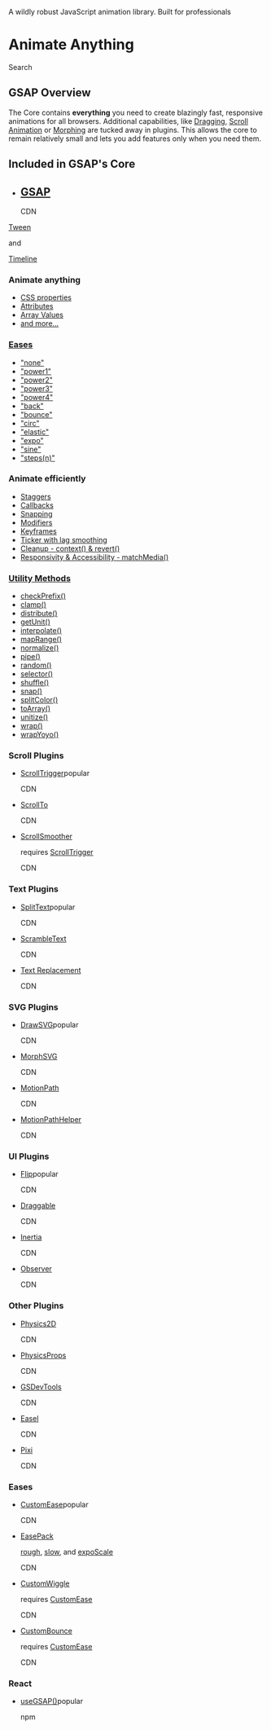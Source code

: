 A wildly robust JavaScript animation library. Built for professionals

# Animate Anything

Search

## GSAP Overview

The Core contains **everything** you need to create blazingly fast, responsive animations for all browsers. Additional capabilities, like<!-- --> [Dragging](/docs/v3/Plugins/Draggable/.md),<!-- --> [Scroll Animation](/docs/v3/Plugins/ScrollTrigger/.md) <!-- -->or<!-- --> [Morphing](/docs/v3/Plugins/MorphSVGPlugin.md) <!-- -->are tucked away in plugins. This allows the core to remain relatively small and lets you add features only when you need them.

## Included in GSAP's Core

* ## [GSAP](/docs/v3/GSAP/.md)
  CDN

[Tween](/docs/v3/GSAP/Tween.md)

<!-- -->

and

<!-- -->

[Timeline](/docs/v3/GSAP/Timeline.md)

### Animate anything

* [CSS properties](/docs/v3/GSAP/CorePlugins/CSS.md)
* [Attributes](/docs/v3/GSAP/CorePlugins/Attributes.md)
* [Array Values](/docs/v3/GSAP/CorePlugins/EndArray.md)
* [and more...](/resources/get-started.md#any-numeric-value-color-or-complex-string-containing-numbers)

### [Eases](/docs/v3/Eases.md)

* ["none"](/docs/v3/Eases.md)
* ["power1"](/docs/v3/Eases.md)
* ["power2"](/docs/v3/Eases.md)
* ["power3"](/docs/v3/Eases.md)
* ["power4"](/docs/v3/Eases.md)
* ["back"](/docs/v3/Eases.md)
* ["bounce"](/docs/v3/Eases.md)
* ["circ"](/docs/v3/Eases.md)
* ["elastic"](/docs/v3/Eases.md)
* ["expo"](/docs/v3/Eases.md)
* ["sine"](/docs/v3/Eases.md)
* ["steps(n)"](/docs/v3/Eases/SteppedEase.md)

### Animate efficiently

* [Staggers](/resources/getting-started/Staggers.md)
* [Callbacks](/resources/getting-started/control.md#callbacks)
* [Snapping](/docs/v3/GSAP/CorePlugins/Snap.md)
* [Modifiers](/docs/v3/GSAP/CorePlugins/Modifiers.md)
* [Keyframes](/resources/keyframes.md)
* [Ticker with lag smoothing](/docs/v3/GSAP/gsap.ticker\(\))
* [Cleanup - context() & revert()](/docs/v3/GSAP/gsap.context\(\).md)
* [Responsivity & Accessibility - matchMedia()](/docs/v3/GSAP/gsap.matchMedia\(\).md)

### [Utility Methods](/docs/v3/GSAP/UtilityMethods.md)

* [checkPrefix()](/docs/v3/GSAP/UtilityMethods/checkPrefix\(\).md)
* [clamp()](/docs/v3/GSAP/UtilityMethods/clamp\(\).md)
* [distribute()](/docs/v3/GSAP/UtilityMethods/distribute\(\).md)
* [getUnit()](/docs/v3/GSAP/UtilityMethods/getUnit\(\).md)
* [interpolate()](/docs/v3/GSAP/UtilityMethods/interpolate\(\).md)
* [mapRange()](/docs/v3/GSAP/UtilityMethods/mapRange\(\).md)
* [normalize()](/docs/v3/GSAP/UtilityMethods/normalize\(\).md)
* [pipe()](/docs/v3/GSAP/UtilityMethods/pipe\(\).md)
* [random()](/docs/v3/GSAP/UtilityMethods/random\(\).md)
* [selector()](/docs/v3/GSAP/UtilityMethods/selector\(\).md)
* [shuffle()](/docs/v3/GSAP/UtilityMethods/shuffle\(\).md)
* [snap()](/docs/v3/GSAP/UtilityMethods/snap\(\).md)
* [splitColor()](/docs/v3/GSAP/UtilityMethods/splitColor\(\).md)
* [toArray()](/docs/v3/GSAP/UtilityMethods/toArray\(\).md)
* [unitize()](/docs/v3/GSAP/UtilityMethods/unitize\(\).md)
* [wrap()](/docs/v3/GSAP/UtilityMethods/wrap\(\).md)
* [wrapYoyo()](/docs/v3/GSAP/UtilityMethods/wrapYoyo\(\).md)

### Scroll Plugins

* [ScrollTrigger](/docs/v3/Plugins/ScrollTrigger/.md)popular

  CDN
* [ScrollTo](/docs/v3/Plugins/ScrollToPlugin.md)

  CDN
* [ScrollSmoother](/docs/v3/Plugins/ScrollSmoother/.md)

  requires [ScrollTrigger](/docs/v3/Plugins/ScrollTrigger/.md)

  CDN

### Text Plugins

* [SplitText](/docs/v3/Plugins/SplitText/.md)popular

  CDN
* [ScrambleText](/docs/v3/Plugins/ScrambleTextPlugin.md)

  CDN
* [Text Replacement](/docs/v3/Plugins/TextPlugin.md)

  CDN

### SVG Plugins

* [DrawSVG](/docs/v3/Plugins/DrawSVGPlugin.md)popular

  CDN
* [MorphSVG](/docs/v3/Plugins/MorphSVGPlugin.md)

  CDN
* [MotionPath](/docs/v3/Plugins/MotionPathPlugin.md)

  CDN
* [MotionPathHelper](/docs/v3/Plugins/MotionPathHelper)

  CDN

### UI Plugins

* [Flip](/docs/v3/Plugins/Flip/.md)popular

  CDN
* [Draggable](/docs/v3/Plugins/Draggable/.md)

  CDN
* [Inertia](/docs/v3/Plugins/InertiaPlugin/.md)

  CDN
* [Observer](/docs/v3/Plugins/Observer/.md)

  CDN

### Other Plugins

* [Physics2D](/docs/v3/Plugins/Physics2DPlugin.md)

  CDN
* [PhysicsProps](/docs/v3/Plugins/PhysicsPropsPlugin.md)

  CDN
* [GSDevTools](/docs/v3/Plugins/GSDevTools.md)

  CDN
* [Easel](/docs/v3/Plugins/EaselPlugin.md)

  CDN
* [Pixi](/docs/v3/Plugins/PixiPlugin/.md)

  CDN

### Eases

* [CustomEase](/docs/v3/Eases/CustomEase.md)popular

  CDN
* [EasePack](/docs/v3/Eases/CustomWiggle.md)

  [rough](/docs/v3/Eases/RoughEase.md), [slow](/docs/v3/Eases/SlowMo.md), and [expoScale](/docs/v3/Eases/ExpoScaleEase.md)

  CDN
* [CustomWiggle](/docs/v3/Eases/CustomWiggle.md)

  requires [CustomEase](/docs/v3/Eases/CustomEase.md)

  CDN
* [CustomBounce](/docs/v3/Eases/CustomBounce.md)

  requires [CustomEase](/docs/v3/Eases/CustomEasee)

  CDN

### React

* [useGSAP()](https://gsap.com/resources/React)popular

  npm

